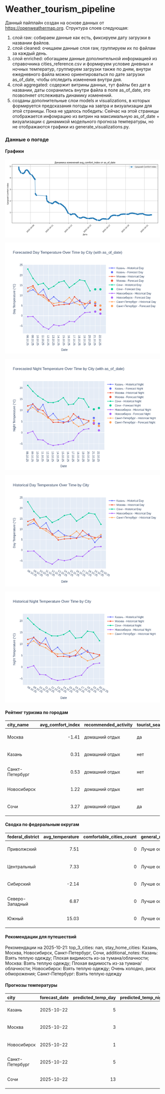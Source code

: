 # Weather_tourism_pipeline
Данный пайплайн создан на основе данных от https://openweathermap.org.
Структура слоев следующая:
  1) слой raw: 
  собираем данные как есть, фиксируем дату загрузки в названии файлов.
  2) слой cleaned:
  очищаем данные слоя raw, группируем их по файлам за каждый день.
  3) слой enriched:
  обогащаем данные дополнительной информацией из справочника cities_reference.csv и формируем условие дневных и ночных температур,
  группируем загрузки также по дням, внутри ежедневного файла можно ориентироваться по дате загрузки as_of_date, чтобы отследить изменения внутри дня.
  4) слой aggregated:
   содержит витрины данных, тут файлы без дат в названии, даты сохранились внутри файла в поле as_of_date, это позволняет отслеживать динамику изменений.
  6) созданы дополнительные слои models и visualizations, в которых формируется предсказания погоды на завтра и визуализации для этой страницы.
  Пока не удалось победить: Сейчас на этой страницы отображается инфомрацию из витрин на максимальную as_of_date + визуализации с динамикой модельного прогноза температуры, 
  но не отображаются графики из generate_visualizations.py.
<!-- WEATHER DATA START -->
### Данные о погоде

#### Графики
![Comfort Index Trend](data/visualizations/comfort_index_trend.png)

![Forecasted Day Temperature](data/visualizations/forecasted_day_temperature.png)

![Forecasted Night Temperature](data/visualizations/forecasted_night_temperature.png)

![Historical Day Temperature](data/visualizations/historical_day_temperature.png)

![Historical Night Temperature](data/visualizations/historical_night_temperature.png)

#### Рейтинг туризма по городам
| city_name       |   avg_comfort_index | recommended_activity   | tourist_season_match   | tourism_season   | tour_recommendation       | as_of_date          |
|:----------------|--------------------:|:-----------------------|:-----------------------|:-----------------|:--------------------------|:--------------------|
| Москва          |               -1.41 | домашний отдых         | да                     | Круглогодично    | домашний отдых в сезон    | 2025-10-21 17:20:00 |
| Казань          |                0.31 | домашний отдых         | нет                    | Май-Сентябрь     | домашний отдых вне сезона | 2025-10-21 17:20:00 |
| Санкт-Петербург |                0.53 | домашний отдых         | нет                    | Май-Сентябрь     | домашний отдых вне сезона | 2025-10-21 17:20:00 |
| Новосибирск     |                1.22 | домашний отдых         | нет                    | Июнь-Август      | домашний отдых вне сезона | 2025-10-21 17:20:00 |
| Сочи            |                3.27 | домашний отдых         | да                     | Май-Октябрь      | домашний отдых в сезон    | 2025-10-21 17:20:00 |

#### Сводка по федеральным округам
| federal_district   |   avg_temperature |   comfortable_cities_count | general_recommendation   | as_of_date          |
|:-------------------|------------------:|---------------------------:|:-------------------------|:--------------------|
| Приволжский        |              7.51 |                          0 | Лучше остаться дома      | 2025-10-21 17:20:00 |
| Центральный        |              7.33 |                          0 | Лучше остаться дома      | 2025-10-21 17:20:00 |
| Сибирский          |             -2.14 |                          0 | Лучше остаться дома      | 2025-10-21 17:20:00 |
| Северо-Западный    |              6.87 |                          0 | Лучше остаться дома      | 2025-10-21 17:20:00 |
| Южный              |             15.03 |                          0 | Лучше остаться дома      | 2025-10-21 17:20:00 |

#### Рекомендации для путешествий
Рекомендации на 2025-10-21: top_3_cities: nan, stay_home_cities: Казань, Москва, Новосибирск, Санкт-Петербург, Сочи, additional_notes: Казань: Взять теплую одежду; Плохая видимость из-за тумана/облачности; Москва: Взять теплую одежду; Плохая видимость из-за тумана/облачности; Новосибирск: Взять теплую одежду; Очень холодно, риск обморожения; Санкт-Петербург: Взять теплую одежду

#### Прогнозы температуры
| city            | forecast_date   |   predicted_temp_day |   predicted_temp_night | model_type       | as_of_date          |
|:----------------|:----------------|---------------------:|-----------------------:|:-----------------|:--------------------|
| Казань          | 2025-10-22      |                    5 |                      4 | LinearRegression | 2025-10-21 17:21:00 |
| Москва          | 2025-10-22      |                    3 |                      3 | LinearRegression | 2025-10-21 17:21:00 |
| Новосибирск     | 2025-10-22      |                    1 |                      1 | LinearRegression | 2025-10-21 17:21:00 |
| Санкт-Петербург | 2025-10-22      |                    5 |                      3 | LinearRegression | 2025-10-21 17:21:00 |
| Сочи            | 2025-10-22      |                   13 |                     11 | LinearRegression | 2025-10-21 17:21:00 |


<!-- WEATHER DATA END -->
